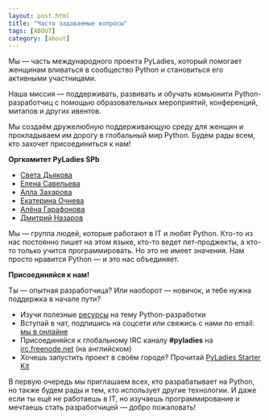 ```yaml
---
layout: post.html
title: "Часто задаваемые вопросы"
tags: [ABOUT]
category: [about]
---
```


Мы — часть международного проекта PyLadies, который помогает женщинам вливаться в сообщество Python и становиться его активными участницами.

Наша миссия — поддерживать, развивать и обучать комьюнити Python-разработчиц с помощью образовательных мероприятий, конференций, митапов и других ивентов.

Мы создаём дружелюбную поддерживающую среду для женщин и прокладываем им дорогу в глобальный мир Python. Будем рады всем, кто захочет присоединиться к нам!

**Оргкомитет PyLadies SPb**

* [Света Дьякова](https://twitter.com/d_moll)
* [Елена Савельева](https://twitter.com/lilislilit)
* [Алла Захарова](https://twitter.com/Mi5akaa)
* [Екатерина Очнева](https://vk.com/id180736)
* [Алёна Гарафонова](https://vk.com/owlyona)
* [Дмитрий Назаров](https://twitter.com/nazarov_tech)

Мы — группа людей, которые работают в IT и любят Python. Кто-то из нас постоянно пишет на этом языке, кто-то ведет пет-проджекты, а кто-то только учится программировать. Но это не имеет значения. Нам просто нравится Python — и это нас объединяет.

**Присоединяйся к нам!**

Ты — опытная разработчица? Или наоборот — новичок, 
и тебе нужна поддержка в начале пути?


* Изучи полезные [ресурсы](/resources/) на тему Python-разработки
* Вступай в чат, подпишись на соцсети или свяжись с нами по email: [мы в онлайне](/online/)
* Присоединяйся к глобальному IRC каналу **#pyladies** на [irc.freenode.net](http://webchat.freenode.net/) (на английском)
* Хочешь запустить проект в своём городе? Прочитай [PyLadies Starter Kit](http://kit.pyladies.com/en/latest/)

В первую очередь мы приглашаем всех, кто разрабатывает на Python, 
но также будем рады и тем, кто использует другие технологии. 
И даже если ты ещё не работаешь в IT, но изучаешь программирование 
и мечтаешь стать разработчицей — добро пожаловать!
